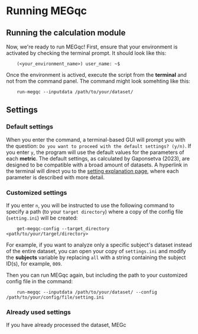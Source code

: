 # Running MEGqc

## Running the calculation module
Now, we're ready to run MEGqc! First, ensure that your environment is activated by checking the terminal prompt. It should look like this:

        (<your_environment_name>) user_name: ~$



Once the environment is actived, execute the script from the **terminal** and not from the command panel. The command might look somehting like this:

        run-megqc --inputdata /path/to/your/dataset/


## Settings

### Default settings
When you enter the command, a terminal-based GUI will prompt you with the question: `Do you want to proceed with the default settings? (y/n)`.
If you enter `y`, the program will use the default values for the parameters of each **metric**. The default settings, as calculated by Gaponsetva (2023), are designed to be compatible with a broad amount of datasets. A hyperlink in the terminal will direct you to the [setting explanation page](settings_explanation.md), where each parameter is described with more detail.

### Customized settings
If you enter `n`, you will be instructed to use the following command to specify a path (to your `target directory`) where a copy of the config file (`setting.ini`) will be created: 
        
        get-megqc-config --target_directory <path/to/your/target/directory>

For example, if you want to analyze only a specific subject's dataset instead of the entire dataset, you can open your copy of `settings.ini` and modify the **subjects** variable by replacing `all` with a string containing the subject ID(s), for example, `009`.

Then you can run MEGqc again, but including the path to your customized config file in the command:

        run-megqc --inputdata /path/to/your/dataset/ --config /path/to/your/config/file/setting.ini

### Already used settings
If you have already processed the dataset, MEGc
 




<!--
OLD VERSION

## Setting File Paths

Within the `docker` folder of the cloned repository, you'll find the script **run_megqc.py**. To configure the software, you need to edit 2 filepaths of this script:
1. **config_file_path=** here you'll need to write the path to the **settings.ini_**.

2. **internal_config_file_path=** here you'll need to write the path to the **settings_internal.ini**.

Both setting files are located in  the `settings` folder within the `meg_qc` package, which reside in the `site-packages` directory of yourPython  environment. The path should look something like this:

        /path/to/environment/lib/python3./site-packages/meg_qc/settings/settings.ini

<br>


## Specifying Dataset Path and Subjects

Next open the file **setttings.ini** to edit the data directory path and specify the subjects to be analyzed:

- **subjects=** is a string variable, you shall write the code of the participant you want to analyze (f.e., 009). You can also provide a list of subjects separated by a comma (001, 002, 003) or write "all" to process all subjects.

- **data_directory=** SEt this to the path to the dataset directory. In case that you want to analyze more subject, the pipeline will find them within the dataset thanks to the ancpBIDS library. 

The file **setttings.ini** also contains an extensive amount of customizable parameters. However, the default values are optimized to to work with the majority of datasets. [In the next section you can find  more details about these parameters](settings_explanations.md).

-->
